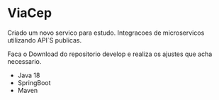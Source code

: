 # ViaCep
Criado um novo servico para estudo. Integracoes de microservicos utilizando API`S publicas. 

Faca o Download do repositorio develop e realiza os ajustes que acha necessario. 

- Java 18
- SpringBoot
- Maven
